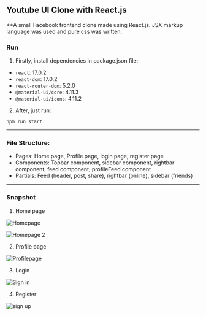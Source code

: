 ## Youtube UI Clone with React.js

**A small Facebook frontend clone made using React.js. JSX markup language was used and pure css was written.

### Run

1. Firstly, install dependencies in package.json file:

 + `react`: 17.0.2
 + `react-dom`: 17.0.2
 + `react-router-dom`: 5.2.0
 + `@material-ui/core`: 4.11.3
 + `@material-ui/icons`: 4.11.2
  
2. After, just run:
  
`npm run start`

---

### File Structure:

 + Pages: Home page, Profile page, login page, register page
 + Components: Topbar component, sidebar component, rightbar component, feed component, profileFeed component
 + Partials: Feed (header, post, share), rightbar (online), sidebar (friends)

---

### Snapshot

1. Home page

![Homepage](https://user-images.githubusercontent.com/101933251/188287305-da1c47b9-650c-4fd3-b04e-7d28aa8a7a25.JPG)

![Homepage 2](https://user-images.githubusercontent.com/101933251/188287307-fc9d9cf3-668d-4210-bd24-e2552b7bbc57.JPG)

2. Profile page

![Profilepage](https://user-images.githubusercontent.com/101933251/188287312-d59ec814-087f-43b1-a84b-40add7461f33.JPG)

3. Login

![Sign in](https://user-images.githubusercontent.com/101933251/188335096-230a7618-e2dd-4c3e-9b17-0334f89163ac.JPG)

4. Register

![sign up](https://user-images.githubusercontent.com/101933251/188335099-ff4a26fd-ec5a-4ff7-86b1-5d891bb9275c.JPG)


